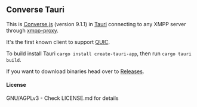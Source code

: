 Converse Tauri
--------------

This is [Converse.js](https://conversejs.org/) (version 9.1.1) in [Tauri](https://tauri.app) connecting to any XMPP
server through [xmpp-proxy](https://github.com/moparisthebest/xmpp-proxy).

It's the first known client to support [QUIC](https://xmpp.org/extensions/xep-0467.html).

To build install Tauri `cargo install create-tauri-app`, then run `cargo tauri build`.

If you want to download binaries head over to [Releases](https://github.com/conversejs/converse-tauri/releases).

####  License

GNU/AGPLv3 - Check LICENSE.md for details
